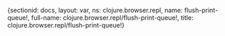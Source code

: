 {sectionid: docs, layout: var, ns: clojure.browser.repl, name: flush-print-queue!,
  full-name: clojure.browser.repl/flush-print-queue!, title: clojure.browser.repl/flush-print-queue!}
